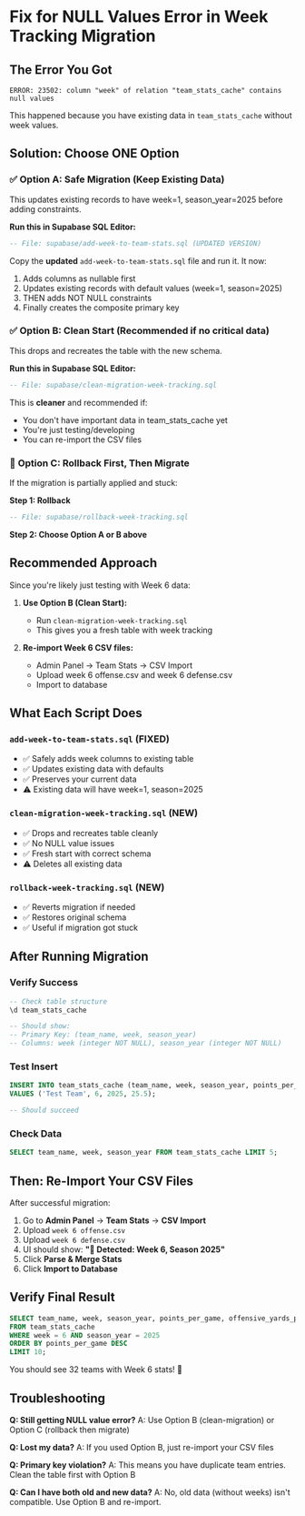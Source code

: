# Fix for NULL Values Error in Week Tracking Migration

## The Error You Got
```
ERROR: 23502: column "week" of relation "team_stats_cache" contains null values
```

This happened because you have existing data in `team_stats_cache` without week values.

## Solution: Choose ONE Option

### ✅ **Option A: Safe Migration (Keep Existing Data)**

This updates existing records to have week=1, season_year=2025 before adding constraints.

**Run this in Supabase SQL Editor:**
```sql
-- File: supabase/add-week-to-team-stats.sql (UPDATED VERSION)
```

Copy the **updated** `add-week-to-team-stats.sql` file and run it. It now:
1. Adds columns as nullable first
2. Updates existing records with default values (week=1, season=2025)
3. THEN adds NOT NULL constraints
4. Finally creates the composite primary key

### ✅ **Option B: Clean Start (Recommended if no critical data)**

This drops and recreates the table with the new schema.

**Run this in Supabase SQL Editor:**
```sql
-- File: supabase/clean-migration-week-tracking.sql
```

This is **cleaner** and recommended if:
- You don't have important data in team_stats_cache yet
- You're just testing/developing
- You can re-import the CSV files

### 🔄 **Option C: Rollback First, Then Migrate**

If the migration is partially applied and stuck:

**Step 1: Rollback**
```sql
-- File: supabase/rollback-week-tracking.sql
```

**Step 2: Choose Option A or B above**

## Recommended Approach

Since you're likely just testing with Week 6 data:

1. **Use Option B (Clean Start):**
   - Run `clean-migration-week-tracking.sql`
   - This gives you a fresh table with week tracking
   
2. **Re-import Week 6 CSV files:**
   - Admin Panel → Team Stats → CSV Import
   - Upload week 6 offense.csv and week 6 defense.csv
   - Import to database

## What Each Script Does

### `add-week-to-team-stats.sql` (FIXED)
- ✅ Safely adds week columns to existing table
- ✅ Updates existing data with defaults
- ✅ Preserves your current data
- ⚠️ Existing data will have week=1, season=2025

### `clean-migration-week-tracking.sql` (NEW)
- ✅ Drops and recreates table cleanly
- ✅ No NULL value issues
- ✅ Fresh start with correct schema
- ⚠️ Deletes all existing data

### `rollback-week-tracking.sql` (NEW)
- ✅ Reverts migration if needed
- ✅ Restores original schema
- ✅ Useful if migration got stuck

## After Running Migration

### Verify Success
```sql
-- Check table structure
\d team_stats_cache

-- Should show:
-- Primary Key: (team_name, week, season_year)
-- Columns: week (integer NOT NULL), season_year (integer NOT NULL)
```

### Test Insert
```sql
INSERT INTO team_stats_cache (team_name, week, season_year, points_per_game)
VALUES ('Test Team', 6, 2025, 25.5);

-- Should succeed
```

### Check Data
```sql
SELECT team_name, week, season_year FROM team_stats_cache LIMIT 5;
```

## Then: Re-Import Your CSV Files

After successful migration:

1. Go to **Admin Panel** → **Team Stats** → **CSV Import**
2. Upload `week 6 offense.csv`
3. Upload `week 6 defense.csv`
4. UI should show: **"📅 Detected: Week 6, Season 2025"**
5. Click **Parse & Merge Stats**
6. Click **Import to Database**

## Verify Final Result

```sql
SELECT team_name, week, season_year, points_per_game, offensive_yards_per_game
FROM team_stats_cache
WHERE week = 6 AND season_year = 2025
ORDER BY points_per_game DESC
LIMIT 10;
```

You should see 32 teams with Week 6 stats! 🎉

## Troubleshooting

**Q: Still getting NULL value error?**
A: Use Option B (clean-migration) or Option C (rollback then migrate)

**Q: Lost my data?**
A: If you used Option B, just re-import your CSV files

**Q: Primary key violation?**
A: This means you have duplicate team entries. Clean the table first with Option B

**Q: Can I have both old and new data?**
A: No, old data (without weeks) isn't compatible. Use Option B and re-import.
